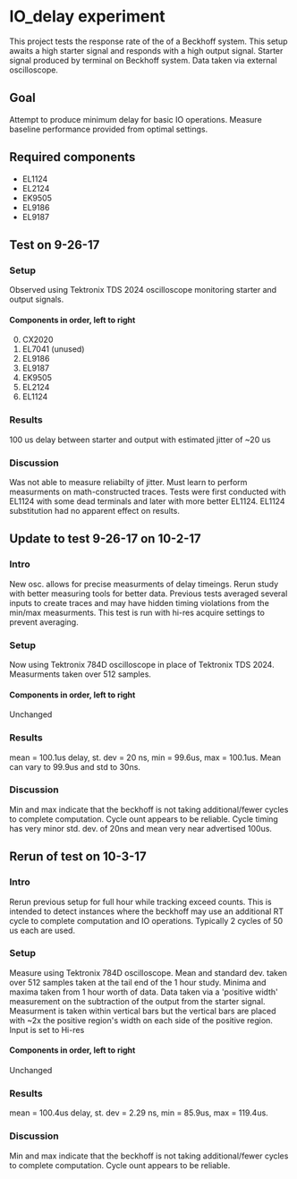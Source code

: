 # IO_delay experiment
This project tests the response rate of the of a Beckhoff system. This setup awaits a high starter signal and responds with a high output signal. Starter signal produced by terminal on Beckhoff system. Data taken via external oscilloscope.

## Goal
Attempt to produce minimum delay for basic IO operations. Measure baseline performance provided from optimal settings.

## Required components 
- EL1124
- EL2124
- EK9505
- EL9186
- EL9187

## Test on 9-26-17


### Setup
Observed using Tektronix TDS 2024 oscilloscope monitoring starter and output signals. 

#### Components in order, left to right
0. CX2020
0. EL7041 (unused)
0. EL9186
0. EL9187
0. EK9505
0. EL2124
0. EL1124

### Results
100 us delay between starter and output with estimated jitter of ~20 us

### Discussion
Was not able to measure reliabilty of jitter. Must learn to perform measurments on math-constructed traces. Tests were first conducted with EL1124 with some dead terminals and later with more better EL1124. EL1124 substitution had no apparent effect on results.

## Update to test 9-26-17 on 10-2-17

### Intro
New osc. allows for precise measurments of delay timeings. Rerun study with better measuring tools for better data. Previous tests averaged several inputs to create traces and may have hidden timing violations from the min/max measurments. This test is run with hi-res acquire settings to prevent averaging.

### Setup
Now using Tektronix 784D oscilloscope in place of Tektronix TDS 2024. Measurments taken over 512 samples.

#### Components in order, left to right
Unchanged

### Results
mean = 100.1us delay, st. dev = 20 ns, min = 99.6us, max = 100.1us. Mean can vary to 99.9us and std to 30ns. 

### Discussion
Min and max indicate that the beckhoff is not taking additional/fewer cycles to complete computation. Cycle ount appears to be reliable. Cycle timing has very minor std. dev. of 20ns and mean very near advertised 100us. 

## Rerun of test on 10-3-17

### Intro
Rerun previous setup for full hour while tracking exceed counts. This is intended to detect instances where the beckhoff may use an additional RT cycle to complete computation and IO operations. Typically 2 cycles of 50 us each are used. 

### Setup
Measure using Tektronix 784D oscilloscope. Mean and standard dev. taken over 512 samples taken at the tail end of the 1 hour study. Minima and maxima taken from 1 hour worth of data. Data taken via a 'positive width' measurement on the subtraction of the output from the starter signal. Measurment is taken within vertical bars but the vertical bars are placed with ~2x the positive region's width on each side of the positive region. Input is set to Hi-res

#### Components in order, left to right
Unchanged

### Results
mean = 100.4us delay, st. dev = 2.29 ns, min = 85.9us, max = 119.4us.

### Discussion
Min and max indicate that the beckhoff is not taking additional/fewer cycles to complete computation. Cycle ount appears to be reliable.

